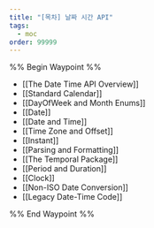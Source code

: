 ```yaml
---
title: "[목차] 날짜 시간 API"
tags:
  - moc
order: 99999
---
```

%% Begin Waypoint %%
- [[The Date Time API Overview]]
- [[Standard Calendar]]
- [[DayOfWeek and Month Enums]]
- [[Date]]
- [[Date and Time]]
- [[Time Zone and Offset]]
- [[Instant]]
- [[Parsing and Formatting]]
- [[The Temporal Package]]
- [[Period and Duration]]
- [[Clock]]
- [[Non-ISO Date Conversion]]
- [[Legacy Date-Time Code]]

%% End Waypoint %%